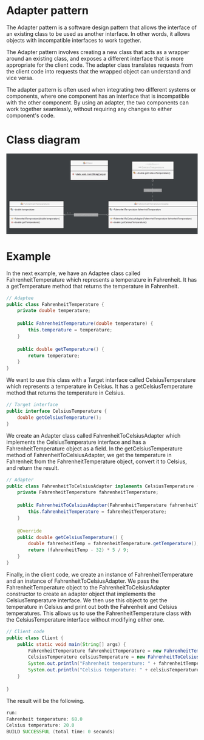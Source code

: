 # Adapter pattern

The Adapter pattern is a software design pattern that allows the interface of an existing class to be used as another interface. In other words, it allows objects with incompatible interfaces to work together.

The Adapter pattern involves creating a new class that acts as a wrapper around an existing class, and exposes a different interface that is more appropriate for the client code. The adapter class translates requests from the client code into requests that the wrapped object can understand and vice versa.

The adapter pattern is often used when integrating two different systems or components, where one component has an interface that is incompatible with the other component. By using an adapter, the two components can work together seamlessly, without requiring any changes to either component's code.

# Class diagram

![Adapter](class-diagrams/Adapter.jpg)

# Example
In the next example, we have an Adaptee class called FahrenheitTemperature which represents a temperature in Fahrenheit. 
It has a getTemperature method that returns the temperature in Fahrenheit.

```Java
// Adaptee
public class FahrenheitTemperature {
    private double temperature;

    public FahrenheitTemperature(double temperature) {
        this.temperature = temperature;
    }

    public double getTemperature() {
        return temperature;
    }
}
```

We want to use this class with a Target interface called CelsiusTemperature which represents a temperature in Celsius. 
It has a getCelsiusTemperature method that returns the temperature in Celsius.

```Java
// Target interface
public interface CelsiusTemperature {
    double getCelsiusTemperature();
}
```

We create an Adapter class called FahrenheitToCelsiusAdapter which implements the CelsiusTemperature interface and has a FahrenheitTemperature object as a field. 
In the getCelsiusTemperature method of FahrenheitToCelsiusAdapter, we get the temperature in Fahrenheit from the FahrenheitTemperature object, convert it to Celsius, and return the result.

```Java
// Adapter
public class FahrenheitToCelsiusAdapter implements CelsiusTemperature {
    private FahrenheitTemperature fahrenheitTemperature;

    public FahrenheitToCelsiusAdapter(FahrenheitTemperature fahrenheitTemperature) {
        this.fahrenheitTemperature = fahrenheitTemperature;
    }

    @Override
    public double getCelsiusTemperature() {
        double fahrenheitTemp = fahrenheitTemperature.getTemperature();
        return (fahrenheitTemp - 32) * 5 / 9;
    }
}
```

Finally, in the client code, we create an instance of FahrenheitTemperature and an instance of FahrenheitToCelsiusAdapter. We pass the FahrenheitTemperature object to the FahrenheitToCelsiusAdapter constructor to create an adapter object that implements the CelsiusTemperature interface. We then use this object to get the temperature in Celsius and print out both the Fahrenheit and Celsius temperatures. This allows us to use the FahrenheitTemperature class with the CelsiusTemperature interface without modifying either one.

```Java
// Client code
public class Client {
    public static void main(String[] args) {
        FahrenheitTemperature fahrenheitTemperature = new FahrenheitTemperature(68.0);
        CelsiusTemperature celsiusTemperature = new FahrenheitToCelsiusAdapter(fahrenheitTemperature);
        System.out.println("Fahrenheit temperature: " + fahrenheitTemperature.getTemperature());
        System.out.println("Celsius temperature: " + celsiusTemperature.getCelsiusTemperature());
    }
    
}
```

The result will be the following.

```Java
run:
Fahrenheit temperature: 68.0
Celsius temperature: 20.0
BUILD SUCCESSFUL (total time: 0 seconds)
```